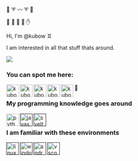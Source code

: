 :space_invader: :curly_loop: :wavy_dash: :curly_loop: :space_invader:

:muscle: :small_blue_diamond: :blue_heart: :small_blue_diamond: :hand:

Hi, I'm @kubow :gemini:

I am interested in all that stuff thats around.

[![](https://mermaid.ink/img/pako:eNp1UmFr2zAQ_SuHvywBBZJsTVd_c5esLSNbRsrKwF9U6RyLypKRzmtF6X_fuXG6pDBhbHG-9-69u3vOlNeY5dlOOqLSAR8yZBG-dfevL__4IQI-tRgMOoX7FC0Jv_rQSAJYLifr9eQ3n_2_iIqMd7BVR4DLzlht3A44lB6sb1EbCfuTq5mA6WzCz3w6_ShgPkt71Mr9McG7Bh1JC19qbEykkP6HOxtgtyhV3RdbS2KMJKOigE2dIl9AOv2OKo_HRAsQ8CmderlFVTtv_W6IX91sYXSddOhjRrG4NbfRWi46HsS98V0AE54PwLVRwUdfEfyoKqMQIkn1AKM7H7SA1ZNCK6BQCiMr_nVZQBv8LsimeWPO_yk9F_B54N0kqllnVMG01Fs_TpxNBcwOlq7QYWDBPEJ5LyOC8jylliKMeCR9La5MqUX-cIc6RV3A8SnfmYCLgW5bbGB5oGIXVsOojxXbFRtx6bHGgAJufr72_br4XoxPqBYCFgdl3uueimHSJh6aYZmtlVTxpp1an895SxiWiaxBXkOjeYWfe5oy60eOZZbzVWMlO0tlVroXTpUd-W1yKssraSOKrGv7RV7ubQ_Rl7_Cn-y-?type=png)](https://mermaid.live/edit#pako:eNp1UmFr2zAQ_SuHvywBBZJsTVd_c5esLSNbRsrKwF9U6RyLypKRzmtF6X_fuXG6pDBhbHG-9-69u3vOlNeY5dlOOqLSAR8yZBG-dfevL__4IQI-tRgMOoX7FC0Jv_rQSAJYLifr9eQ3n_2_iIqMd7BVR4DLzlht3A44lB6sb1EbCfuTq5mA6WzCz3w6_ShgPkt71Mr9McG7Bh1JC19qbEykkP6HOxtgtyhV3RdbS2KMJKOigE2dIl9AOv2OKo_HRAsQ8CmderlFVTtv_W6IX91sYXSddOhjRrG4NbfRWi46HsS98V0AE54PwLVRwUdfEfyoKqMQIkn1AKM7H7SA1ZNCK6BQCiMr_nVZQBv8LsimeWPO_yk9F_B54N0kqllnVMG01Fs_TpxNBcwOlq7QYWDBPEJ5LyOC8jylliKMeCR9La5MqUX-cIc6RV3A8SnfmYCLgW5bbGB5oGIXVsOojxXbFRtx6bHGgAJufr72_br4XoxPqBYCFgdl3uueimHSJh6aYZmtlVTxpp1an895SxiWiaxBXkOjeYWfe5oy60eOZZbzVWMlO0tlVroXTpUd-W1yKssraSOKrGv7RV7ubQ_Rl7_Cn-y-)

### You can spot me here:

<a href="https://github.com/kubow" target="_blank">
	<img align="left" alt="kubow | github" width="33px" src="https://camo.githubusercontent.com/b079fe922f00c4b86f1b724fbc2e8141c468794ce8adbc9b7456e5e1ad09c622/68747470733a2f2f6564656e742e6769746875622e696f2f537570657254696e7949636f6e732f696d616765732f7376672f6769746875622e737667" />
</a>

<a href="https://app.slack.com/" target="_blank">
	<img align="left" alt="kubow | slack" width="33px" src="https://camo.githubusercontent.com/45d2bca536994eea59eb8758b289563d9c4825ad1d661bbcf4800664b949496f/68747470733a2f2f6564656e742e6769746875622e696f2f537570657254696e7949636f6e732f696d616765732f7376672f736c61636b2e737667" />
</a>

<a href="https://discord.com/channels/@me" target="_blank">
	<img align="left" alt="kubow | discord" width="33px" src="https://camo.githubusercontent.com/79fcdc7c43f1a1d7c175827976ffee8177814a016fb1b9578ff70f1aef759578/68747470733a2f2f6564656e742e6769746875622e696f2f537570657254696e7949636f6e732f696d616765732f7376672f646973636f72642e737667" />
</a>

<a href="https://stackoverflow.com/users/6905166/kube-kubow" target="_blank">
	<img align="left" alt="kubow | so" width="33px" src="https://camo.githubusercontent.com/ad1dcdc76b0be1423e54a791d31311e91e8e89bb8492be214cfc3390e24c323d/68747470733a2f2f6564656e742e6769746875622e696f2f537570657254696e7949636f6e732f696d616765732f7376672f737461636b6f766572666c6f772e737667" />
</a>

<a href="https://www.quora.com/profile/Kube-Kubow?q=kubow" target="_blank">
	<img align="left" alt="kubow | discord" width="33px" src="https://camo.githubusercontent.com/d91821b997572279bcda39224cd22ed45b90d9af1261d36a9520b0ba6f8d2d6f/68747470733a2f2f6564656e742e6769746875622e696f2f537570657254696e7949636f6e732f696d616765732f7376672f71756f72612e737667" />
</a>

:sunrise:
<br/>

### My programming knowledge goes around

<a href="https://www.python.org/" target="_blank">
	<img align="left" alt="python" width="33px" src="https://camo.githubusercontent.com/aa96ee3a3352c9c3c2161d3e95698d0885a277ab85d617fe77912627d37a3959/68747470733a2f2f6564656e742e6769746875622e696f2f537570657254696e7949636f6e732f696d616765732f7376672f707974686f6e2e737667" />
</a>
<a href="" target="_blank">
	<img align="left" alt="javascript" width="33px" src="https://camo.githubusercontent.com/9496882abd182958bcea4238ab44f7eb8928d7a4144c150f18f6c55ceb9b4490/68747470733a2f2f6564656e742e6769746875622e696f2f537570657254696e7949636f6e732f696d616765732f7376672f6a6176617363726970742e737667" />
</a>
<a href="" target="_blank">
	<img align="left" alt="svelte" width="33px" src="https://camo.githubusercontent.com/667bb3aed3b725c94da10d16faeaa92a71334035ee72bd1d0f58a1d12138c336/68747470733a2f2f6564656e742e6769746875622e696f2f537570657254696e7949636f6e732f696d616765732f7376672f7376656c74652e737667" />
</a>
<br/>

### I am familiar with these environments

<a href="" target="_blank">
	<img align="left" alt="linux" width="33px" src="https://camo.githubusercontent.com/875b2967090ac970937698e92e1bfeefdc6168b9afb428aabfe321e19d549d74/68747470733a2f2f6564656e742e6769746875622e696f2f537570657254696e7949636f6e732f696d616765732f7376672f6c696e75782e737667" />
</a>
<a href="" target="_blank">
	<img align="left" alt="windows" width="33px" src="https://camo.githubusercontent.com/05eece38536aac5c8437e2cb46362e545443a80922c5e28463530726a6d186ac/68747470733a2f2f6564656e742e6769746875622e696f2f537570657254696e7949636f6e732f696d616765732f7376672f77696e646f77732e737667" />
</a>
<a href="" target="_blank">
	<img align="left" alt="android" width="33px" src="https://camo.githubusercontent.com/be575aa85a73adb1f56ef072b806f513045f68e2e50a9945c763bf65006dcfa6/68747470733a2f2f6564656e742e6769746875622e696f2f537570657254696e7949636f6e732f696d616765732f7376672f616e64726f69642e737667" />
</a>
<a href="" target="_blank">
	<img align="left" alt="vscode" width="33px" src="https://camo.githubusercontent.com/3913c59c7057f9c9a7f79d63c9753930e69790c8f90fbb375a78686e96165d29/68747470733a2f2f6564656e742e6769746875622e696f2f537570657254696e7949636f6e732f696d616765732f7376672f76697375616c73747564696f636f64652e737667" />
</a>

<br/>
<!---
kubow/kubow is a "special" repository because its `README.md` (this file) appears on your GitHub profile.
You can click the Preview link to take a look at your changes.
--->
